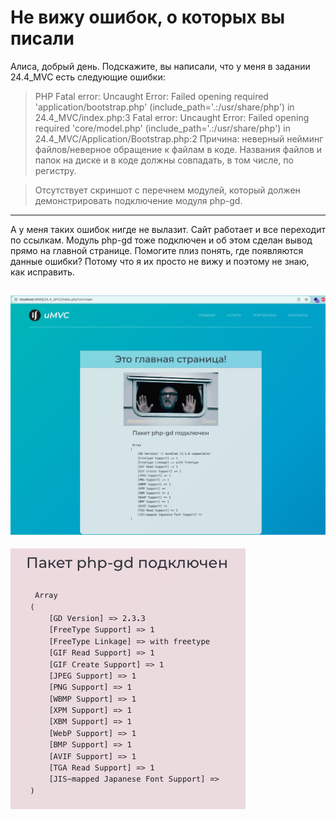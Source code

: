 # Не вижу ошибок, о которых вы писали

Алиса, добрый день. Подскажите, вы написали, что у меня в задании 24.4_MVC есть следующие ошибки:

> PHP Fatal error: Uncaught Error: Failed opening required 'application/bootstrap.php' (include_path='.:/usr/share/php') in 24.4_MVC/index.php:3 Fatal error: Uncaught Error: Failed opening required 'core/model.php' (include_path='.:/usr/share/php') in 24.4_MVC/Application/Bootstrap.php:2 Причина: неверный нейминг файлов/неверное обращение к файлам в коде. Названия файлов и папок на диске и в коде должны совпадать, в том числе, по регистру.

>Отсутствует скриншот с перечнем модулей, который должен демонстрировать подключение модуля php-gd.

---
А у меня таких ошибок нигде не вылазит. Сайт работает и все переходит по ссылкам.  Модуль php-gd тоже подключен и об этом сделан вывод прямо на главной странице. 
Помогите плиз понять, где появляются данные ошибки? Потому что я их просто не вижу и поэтому не знаю, как исправить.

![Everything is worked](Images/mvc-is-worked.jpg)
---

![php-gd is worked](Images/php-gd-is-on.jpg)